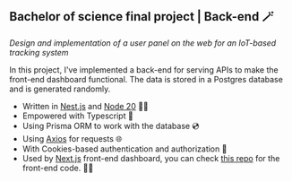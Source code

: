 ## Bachelor of science final project | ‌Back-end 🪄
*Design and implementation of a user panel on the web for an IoT-based tracking system*

In this project, I've implemented a back-end for serving APIs to make the front-end dashboard functional. The data is stored in a Postgres database and is generated randomly. 
- Written in [Nest.js](https://nestjs.com/) and [Node 20](https://nodejs.org/en) 🤘🏻
- Empowered with Typescript 🧵
- Using Prisma ORM to work with the database 💿
- Using [Axios](https://axios-http.com/) for requests 🌐
- With Cookies-based authentication and authorization 🍪
- Used by [Next.js](https://nextjs.org/) front-end dashboard, you can check [this repo](https://github.com/Nicki-Di/bsc-project-frontend/) for the front-end code. 🧞‍♂️
